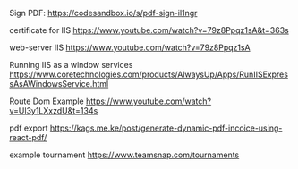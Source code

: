 Sign PDF:
https://codesandbox.io/s/pdf-sign-il1ngr

certificate for IIS
https://www.youtube.com/watch?v=79z8Ppqz1sA&t=363s

web-server IIS
https://www.youtube.com/watch?v=79z8Ppqz1sA

Running IIS as a window services
https://www.coretechnologies.com/products/AlwaysUp/Apps/RunIISExpressAsAWindowsService.html


Route Dom Example 
https://www.youtube.com/watch?v=Ul3y1LXxzdU&t=134s

pdf export 
https://kags.me.ke/post/generate-dynamic-pdf-incoice-using-react-pdf/


example tournament
https://www.teamsnap.com/tournaments
